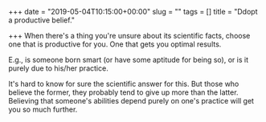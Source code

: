 +++
date = "2019-05-04T10:15:00+00:00"
slug = ""
tags = []
title = "Ddopt a productive belief."

+++
When there's a thing you're unsure about its scientific facts, choose one that is productive for you. One that gets you optimal results.

E.g., is someone born smart (or have some aptitude for being so), or is it purely due to his/her practice.

It's hard to know for sure the scientific answer for this. But those who believe the former, they probably tend to give up more than the latter. Believing that someone's abilities depend purely on one's practice will get you so much further.